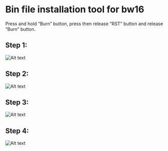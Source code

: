 
# Bin file installation tool for bw16

Press and hold “Burn” button, press then release “RST” button and release “Burn” button.


## Step 1:
![Alt text](https://github.com/warwick320/5G-deauther-with-OLED-SSD1306/blob/1b62a11221ecf7fc34b595e254c4459736912f23/img/step1.png?raw=true)
## Step 2:
![Alt text](https://github.com/warwick320/5G-deauther-with-OLED-SSD1306/blob/1b62a11221ecf7fc34b595e254c4459736912f23/img/step2.png?raw=true)
## Step 3:
![Alt text](https://github.com/warwick320/5G-deauther-with-OLED-SSD1306/blob/1b62a11221ecf7fc34b595e254c4459736912f23/img/step3.png?raw=true)
## Step 4: 
![Alt text](https://github.com/warwick320/5G-deauther-with-OLED-SSD1306/blob/1b62a11221ecf7fc34b595e254c4459736912f23/img/step4.png?raw=true)
